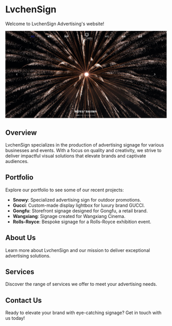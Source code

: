 # LvchenSign

Welcome to LvchenSign Advertising's website! 

![img](./readme/lvchensign.jpg)

## Overview

LvchenSign specializes in the production of advertising signage for various businesses and events. With a focus on quality and creativity, we strive to deliver impactful visual solutions that elevate brands and captivate audiences.

## Portfolio

Explore our portfolio to see some of our recent projects:

- **Snowy**: Specialized advertising sign for outdoor promotions.
- **Gucci**: Custom-made display lightbox for luxury brand GUCCI.
- **Gongfu**: Storefront signage designed for Gongfu, a retail brand.
- **Wangxiang**: Signage created for Wangxiang Cinema.
- **Rolls-Royce**: Bespoke signage for a Rolls-Royce exhibition event.

## About Us

Learn more about LvchenSign and our mission to deliver exceptional advertising solutions.

## Services

Discover the range of services we offer to meet your advertising needs.

## Contact Us

Ready to elevate your brand with eye-catching signage? Get in touch with us today!

